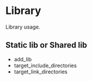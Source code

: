 # Library
Library usage.

## Static lib or Shared lib
- add_lib
- target_include_directories
- target_link_directories
